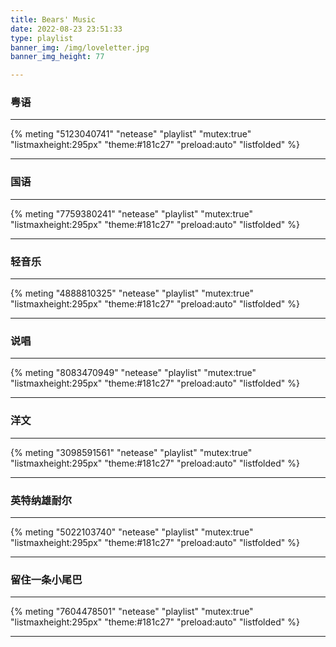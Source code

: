```yaml
---
title: Bears' Music
date: 2022-08-23 23:51:33
type: playlist
banner_img: /img/loveletter.jpg
banner_img_height: 77

---
```


### 粤语

---

{% meting "5123040741" "netease" "playlist" "mutex:true" "listmaxheight:295px" "theme:#181c27" "preload:auto" "listfolded" %}

---

### 国语

---

{% meting "7759380241" "netease" "playlist" "mutex:true" "listmaxheight:295px" "theme:#181c27" "preload:auto" "listfolded" %}

---

### 轻音乐

---

{% meting "4888810325" "netease" "playlist" "mutex:true" "listmaxheight:295px" "theme:#181c27" "preload:auto" "listfolded" %}

---

### 说唱

---

{% meting "8083470949" "netease" "playlist" "mutex:true" "listmaxheight:295px" "theme:#181c27" "preload:auto" "listfolded" %}

---

### 洋文

---

{% meting "3098591561" "netease" "playlist" "mutex:true" "listmaxheight:295px" "theme:#181c27" "preload:auto" "listfolded" %}

---

### 英特纳雄耐尔

---

{% meting "5022103740" "netease" "playlist" "mutex:true" "listmaxheight:295px" "theme:#181c27" "preload:auto" "listfolded" %}

---

### 留住一条小尾巴

---

{% meting "7604478501" "netease" "playlist" "mutex:true" "listmaxheight:295px" "theme:#181c27" "preload:auto" "listfolded" %}

---

